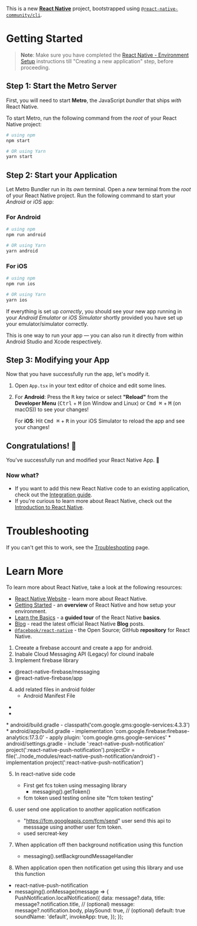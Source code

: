 This is a new [**React Native**](https://reactnative.dev) project, bootstrapped using [`@react-native-community/cli`](https://github.com/react-native-community/cli).

# Getting Started

>**Note**: Make sure you have completed the [React Native - Environment Setup](https://reactnative.dev/docs/environment-setup) instructions till "Creating a new application" step, before proceeding.

## Step 1: Start the Metro Server

First, you will need to start **Metro**, the JavaScript _bundler_ that ships _with_ React Native.

To start Metro, run the following command from the _root_ of your React Native project:

```bash
# using npm
npm start

# OR using Yarn
yarn start
```

## Step 2: Start your Application

Let Metro Bundler run in its _own_ terminal. Open a _new_ terminal from the _root_ of your React Native project. Run the following command to start your _Android_ or _iOS_ app:

### For Android

```bash
# using npm
npm run android

# OR using Yarn
yarn android
```

### For iOS

```bash
# using npm
npm run ios

# OR using Yarn
yarn ios
```

If everything is set up _correctly_, you should see your new app running in your _Android Emulator_ or _iOS Simulator_ shortly provided you have set up your emulator/simulator correctly.

This is one way to run your app — you can also run it directly from within Android Studio and Xcode respectively.

## Step 3: Modifying your App

Now that you have successfully run the app, let's modify it.

1. Open `App.tsx` in your text editor of choice and edit some lines.
2. For **Android**: Press the <kbd>R</kbd> key twice or select **"Reload"** from the **Developer Menu** (<kbd>Ctrl</kbd> + <kbd>M</kbd> (on Window and Linux) or <kbd>Cmd ⌘</kbd> + <kbd>M</kbd> (on macOS)) to see your changes!

   For **iOS**: Hit <kbd>Cmd ⌘</kbd> + <kbd>R</kbd> in your iOS Simulator to reload the app and see your changes!

## Congratulations! :tada:

You've successfully run and modified your React Native App. :partying_face:

### Now what?

- If you want to add this new React Native code to an existing application, check out the [Integration guide](https://reactnative.dev/docs/integration-with-existing-apps).
- If you're curious to learn more about React Native, check out the [Introduction to React Native](https://reactnative.dev/docs/getting-started).

# Troubleshooting

If you can't get this to work, see the [Troubleshooting](https://reactnative.dev/docs/troubleshooting) page.

# Learn More

To learn more about React Native, take a look at the following resources:

- [React Native Website](https://reactnative.dev) - learn more about React Native.
- [Getting Started](https://reactnative.dev/docs/environment-setup) - an **overview** of React Native and how setup your environment.
- [Learn the Basics](https://reactnative.dev/docs/getting-started) - a **guided tour** of the React Native **basics**.
- [Blog](https://reactnative.dev/blog) - read the latest official React Native **Blog** posts.
- [`@facebook/react-native`](https://github.com/facebook/react-native) - the Open Source; GitHub **repository** for React Native.



<!--  implementation for push notification  -->

1. Creeate a firebase account and create a app for android.
2. Inabale Cloud Messaging API (Legacy) for clound inabale 
3. Implement firebase library 
 - @react-native-firebase/messaging
 - @react-native-firebase/app
4. add related files in android folder
   * Android Manifest File
 -  <uses-permission android:name="android.permission.VIBRATE" />
    <uses-permission android:name="android.permission.RECEIVE_BOOT_COMPLETED"/>
 -  <service
            android:name="com.dieam.reactnativepushnotification.modules.RNPushNotificationListenerService"
            android:exported="false" >
            <intent-filter>
                <action android:name="com.google.firebase.MESSAGING_EVENT" />
            </intent-filter>
   </service>
   * android/build.gradle
     - classpath('com.google.gms:google-services:4.3.3')
   * android/app/build.gradle 
     - implementation 'com.google.firebase:firebase-analytics:17.3.0'
     - apply plugin: 'com.google.gms.google-services'
   * android/settings.gradle
     - include ':react-native-push-notification'
       project(':react-native-push-notification').projectDir = file('../node_modules/react-native-push-notification/android')
     -  implementation project(':react-native-push-notification')

5. In react-native side code
   - First get fcs token using messaging library  
      - messaging().getToken()
   - fcm token used testing online site "fcm token testing"    

6. user send one application to another application notification
   - "https://fcm.googleapis.com/fcm/send" user send this api to messsage using another user fcm token.
   - used sercreat-key
   
7. When application off then background notification using  this function
   - messaging().setBackgroundMessageHandler

8. When application open then notification get using this library and use this function 
  - react-native-push-notification
  - messaging().onMessage(message => {
      PushNotification.localNotification({
        data: message?.data,
        title: message?.notification.title, // (optional)
        message: message?.notification.body,
        playSound: true, // (optional) default: true
        soundName: 'default',
        invokeApp: true,
      });
    });
